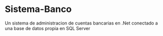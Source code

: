 # Sistema-Banco
Un sistema de administracion de cuentas bancarias en .Net conectado a una base de datos propia en SQL Server
